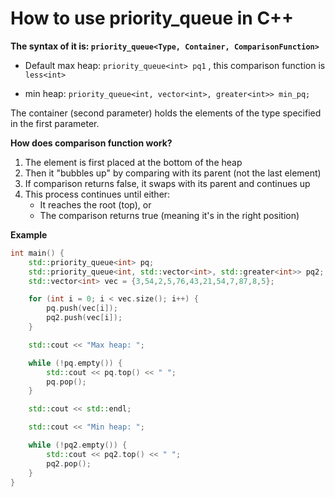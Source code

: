 # How to use priority_queue in C++

**The syntax of it is: `priority_queue<Type, Container, ComparisonFunction>`**

- Default max heap: `priority_queue<int> pq1` , this comparison function is `less<int>`

- min heap: `priority_queue<int, vector<int>, greater<int>> min_pq;`

The container (second parameter) holds the elements of the type specified in the first parameter.

**How does comparison function work?**

1. The element is first placed at the bottom of the heap
2. Then it "bubbles up" by comparing with its parent (not the last element)
3. If comparison returns false, it swaps with its parent and continues up
4. This process continues until either:
   - It reaches the root (top), or
   - The comparison returns true (meaning it's in the right position)



**Example**

```c++
int main() {
    std::priority_queue<int> pq;
    std::priority_queue<int, std::vector<int>, std::greater<int>> pq2;
    std::vector<int> vec = {3,54,2,5,76,43,21,54,7,87,8,5};

    for (int i = 0; i < vec.size(); i++) {
        pq.push(vec[i]);
        pq2.push(vec[i]);
    }

    std::cout << "Max heap: ";

    while (!pq.empty()) {
        std::cout << pq.top() << " ";
        pq.pop();
    }

    std::cout << std::endl;

    std::cout << "Min heap: ";

    while (!pq2.empty()) {
        std::cout << pq2.top() << " ";
        pq2.pop();
    }
}
```

